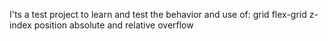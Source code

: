 I'ts a test project to learn and test the behavior and use of:
grid
flex-grid
z-index
position absolute and relative
overflow
